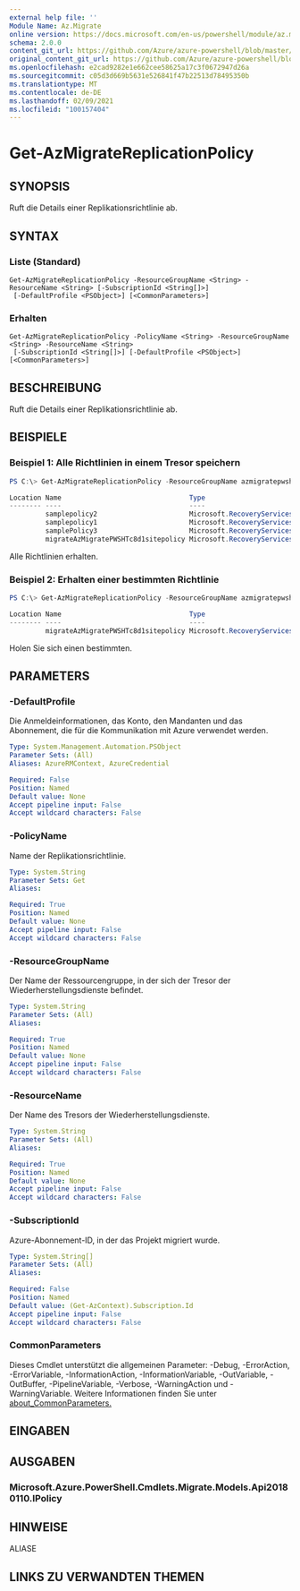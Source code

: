```yaml
---
external help file: ''
Module Name: Az.Migrate
online version: https://docs.microsoft.com/en-us/powershell/module/az.migrate/get-azmigratereplicationpolicy
schema: 2.0.0
content_git_url: https://github.com/Azure/azure-powershell/blob/master/src/Migrate/help/Get-AzMigrateReplicationPolicy.md
original_content_git_url: https://github.com/Azure/azure-powershell/blob/master/src/Migrate/help/Get-AzMigrateReplicationPolicy.md
ms.openlocfilehash: e2cad9282e1e662cee58625a17c3f0672947d26a
ms.sourcegitcommit: c05d3d669b5631e526841f47b22513d78495350b
ms.translationtype: MT
ms.contentlocale: de-DE
ms.lasthandoff: 02/09/2021
ms.locfileid: "100157404"
---
```

# Get-AzMigrateReplicationPolicy

## SYNOPSIS
Ruft die Details einer Replikationsrichtlinie ab.

## SYNTAX

### Liste (Standard)
```
Get-AzMigrateReplicationPolicy -ResourceGroupName <String> -ResourceName <String> [-SubscriptionId <String[]>]
 [-DefaultProfile <PSObject>] [<CommonParameters>]
```

### Erhalten
```
Get-AzMigrateReplicationPolicy -PolicyName <String> -ResourceGroupName <String> -ResourceName <String>
 [-SubscriptionId <String[]>] [-DefaultProfile <PSObject>] [<CommonParameters>]
```

## BESCHREIBUNG
Ruft die Details einer Replikationsrichtlinie ab.

## BEISPIELE

### Beispiel 1: Alle Richtlinien in einem Tresor speichern
```powershell
PS C:\> Get-AzMigrateReplicationPolicy -ResourceGroupName azmigratepwshtestasr13072020 -ResourceName AzMigrateTestProjectPWSH02aarsvault

Location Name                                Type
-------- ----                                ----
         samplepolicy2                       Microsoft.RecoveryServices/vaults/replicationPolicies
         samplepolicy1                       Microsoft.RecoveryServices/vaults/replicationPolicies
         samplePolicy3                       Microsoft.RecoveryServices/vaults/replicationPolicies
         migrateAzMigratePWSHTc8d1sitepolicy Microsoft.RecoveryServices/vaults/replicationPolicies
```

Alle Richtlinien erhalten.

### Beispiel 2: Erhalten einer bestimmten Richtlinie
```powershell
PS C:\> Get-AzMigrateReplicationPolicy -ResourceGroupName azmigratepwshtestasr13072020 -ResourceName AzMigrateTestProjectPWSH02aarsvault -PolicyName  migrateAzMigratePWSHTc8d1sitepolicy

Location Name                                Type
-------- ----                                ----
         migrateAzMigratePWSHTc8d1sitepolicy Microsoft.RecoveryServices/vaults/replicationPolicies
```

Holen Sie sich einen bestimmten.

## PARAMETERS

### -DefaultProfile
Die Anmeldeinformationen, das Konto, den Mandanten und das Abonnement, die für die Kommunikation mit Azure verwendet werden.

```yaml
Type: System.Management.Automation.PSObject
Parameter Sets: (All)
Aliases: AzureRMContext, AzureCredential

Required: False
Position: Named
Default value: None
Accept pipeline input: False
Accept wildcard characters: False
```

### -PolicyName
Name der Replikationsrichtlinie.

```yaml
Type: System.String
Parameter Sets: Get
Aliases:

Required: True
Position: Named
Default value: None
Accept pipeline input: False
Accept wildcard characters: False
```

### -ResourceGroupName
Der Name der Ressourcengruppe, in der sich der Tresor der Wiederherstellungsdienste befindet.

```yaml
Type: System.String
Parameter Sets: (All)
Aliases:

Required: True
Position: Named
Default value: None
Accept pipeline input: False
Accept wildcard characters: False
```

### -ResourceName
Der Name des Tresors der Wiederherstellungsdienste.

```yaml
Type: System.String
Parameter Sets: (All)
Aliases:

Required: True
Position: Named
Default value: None
Accept pipeline input: False
Accept wildcard characters: False
```

### -SubscriptionId
Azure-Abonnement-ID, in der das Projekt migriert wurde.

```yaml
Type: System.String[]
Parameter Sets: (All)
Aliases:

Required: False
Position: Named
Default value: (Get-AzContext).Subscription.Id
Accept pipeline input: False
Accept wildcard characters: False
```

### CommonParameters
Dieses Cmdlet unterstützt die allgemeinen Parameter: -Debug, -ErrorAction, -ErrorVariable, -InformationAction, -InformationVariable, -OutVariable, -OutBuffer, -PipelineVariable, -Verbose, -WarningAction und -WarningVariable. Weitere Informationen finden Sie unter [about_CommonParameters.](http://go.microsoft.com/fwlink/?LinkID=113216)

## EINGABEN

## AUSGABEN

### Microsoft.Azure.PowerShell.Cmdlets.Migrate.Models.Api20180110.IPolicy

## HINWEISE

ALIASE

## LINKS ZU VERWANDTEN THEMEN

